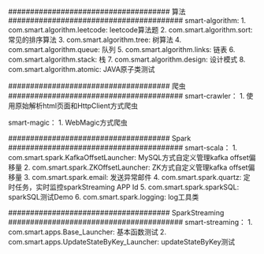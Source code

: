 ##################################### 算法 ########################################
smart-algorithm:
    1. com.smart.algorithm.leetcode: leetcode算法题
    2. com.smart.algorithm.sort:     常见的排序算法
    3. com.smart.algorithm.tree:     树算法
    4. com.smart.algorithm.queue:    队列
    5. com.smart.algorithm.links:    链表
    6. com.smart.algorithm.stack:    栈
    7. com.smart.algorithm.design:   设计模式
    8. com.smart.algorithm.atomic:   JAVA原子类测试 

##################################### 爬虫 ########################################
smart-crawler：
    1. 使用原始解析html页面和HttpClient方式爬虫
    
smart-magic：
    1. WebMagic方式爬虫

##################################### Spark ########################################
smart-scala：
    1. com.smart.spark.KafkaOffsetLauncher: MySQL方式自定义管理kafka offset偏移量
    2. com.smart.spark.ZKOffsetLauncher:    ZK方式自定义管理kafka offset偏移量
    3. com.smart.spark.email:               发送异常邮件
    4. com.smart.spark.quartz:              定时任务，实时监控sparkStreaming APP Id
    5. com.smart.spark.sparkSQL:            sparkSQL测试Demo
    6. com.smart.spark.logging:             log工具类

##################################### SparkStreaming ########################################
smart-streaming：
    1. com.smart.apps.Base_Launcher:             基本函数测试
    2. com.smart.apps.UpdateStateByKey_Launcher: updateStateByKey测试
